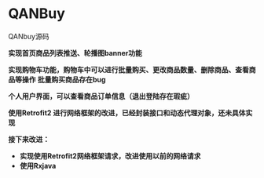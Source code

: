 # QANBuy
QANbuy源码

**实现首页商品列表推送、轮播图banner功能**

**实现购物车功能，购物车中可以进行批量购买、更改商品数量、删除商品、查看商品等操作**
**批量购买商品存在bug**

**个人用户界面，可以查看商品订单信息（退出登陆存在瑕疵）**

**使用Retrofit2 进行网络框架的改进，已经封装接口和动态代理对象，还未具体实现**

**接下来改进：**

+ **实现使用Retrofit2网络框架请求，改进使用以前的网络请求**
+ **使用Rxjava**
